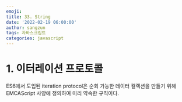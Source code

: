 ```yaml
---
emoji:
title: 33. String
date: '2022-02-19 06:00:00'
author: sangzun
tags: 자바스크립트
categories: javascript
---
```


# 1. 이터레이션 프로토콜

ES6에서 도입된 iteration protocol은 순회 가능한 데이터 컬렉션을 만들기 위해 EMCAScript 사양에 정의하여 미리 약속한 규칙이다.
